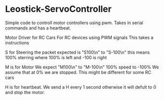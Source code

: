 Leostick-ServoController
========================

Simple code to controll motor controllers using pwm. Takes in serial commands and has a heartbeat.

Motor Driver for RC Cars
For RC devices using PWM signals
This takes a instructions

S for Steering
the packet expected is
"S100\n" to "S-100\n" this means 100% sterring where 100% is left and -100 is right  

M is for Motor 
We expect "M100\n" to "M-100\n"
100% speed to -100% We assume that at 0% we are stopped. This might be different for some
RC cars

H is for heartbeat. 
We send a H every 1 second otherwise it will defult to 0 and stop the motor. 


